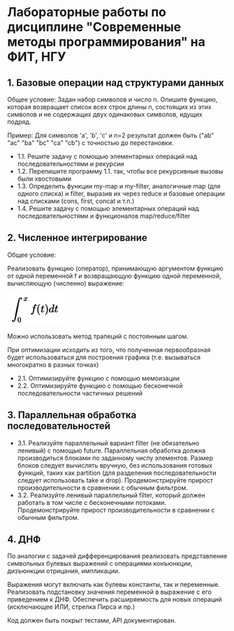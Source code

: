 ﻿# Лабораторные работы по дисциплине "Cовременные методы программирования" на ФИТ, НГУ

## 1. Базовые операции над структурами данных

Общее условие:
Задан набор символов и число n. Опишите функцию, которая возвращает список всех строк длины n, состоящих из этих символов и не содержащих двух одинаковых символов, идущих подряд.

Пример:
Для символов 'а', 'b', 'c' и n=2 результат должен быть ("ab" "ac" "ba" "bc" "ca" "cb") с точностью до перестановки.

- 1.1. Решите задачу с помощью элементарных операций над последовательностями и рекурсии
- 1.2. Перепишите программу 1.1. так, чтобы все рекурсивные вызовы были хвостовыми
- 1.3. Определить функции my-map и my-filter, аналогичные map (для одного списка) и filter, выразив их через reduce и базовые операции над списками (cons, first, concat и т.п.)
- 1.4. Решите задачу с помощью элементарных операций над последовательностями и функционалов map/reduce/filter


## 2. Численное интегрирование
Общее условие:

Реализовать функцию (оператор), принимающую аргументом функцию от одной переменной f и возвращающую функцию одной переменной, вычисляющую (численно) выражение:

![alt text](int.png "Интеграл")

Можно использовать метод трапеций с постоянным шагом.

При оптимизации исходить из того, что полученная первообразная будет использоваться для построения графика (т.е. вызываться многократно в разных точках)

- 2.1. Оптимизируйте функцию с помощью мемоизации
- 2.2. Оптимизируйте функцию с помощью бесконечной последовательности частичных решений


## 3. Параллельная обработка последовательностей
- 3.1. Реализуйте параллельный вариант filter (не обязательно ленивый) с помощью future. Параллельная обработка должна производиться блоками по заданному числу элементов. Размер блоков следует вычислять вручную, без использования готовых функций, таких как partition (для разделения последовательности следует использовать take и drop). Продемонстрируйте прирост производительности в сравнении с обычным фильтром.
- 3.2. Реализуйте ленивый параллельный filter, который должен работать в том числе с бесконечными потоками. Продемонстрируйте прирост производительности в сравнении с обычным фильтром.

## 4. ДНФ
По аналогии с задачей дифференцирования реализовать представление символьных булевых выражений с операциями конъюнкции, дизъюнкции отрицания, импликации.

Выражения могут включать как булевы константы, так и переменные. Реализовать подстановку значения переменной в выражение с его приведением к ДНФ. Обеспечить расширяемость для новых операций (исключающее ИЛИ, стрелка Пирса и пр.)

Код должен быть покрыт тестами, API документирован.